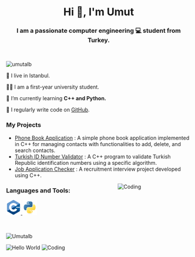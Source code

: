 <h1 align="center">Hi 👋, I'm Umut</h1>
<h3 align="center">I am a passionate computer engineering 💻 student from Turkey.</h3>
&nbsp;&nbsp;&nbsp;&nbsp;
<p align="left">
  <img src="https://komarev.com/ghpvc/?username=umutalb&label=Profile%20views&color=0e75b6&style=flat" alt="umutalb" />
</p>

🌉 I live in Istanbul.

🧑‍🎓 I am a first-year university student.

🌱 I’m currently learning **C++ and Python.**

📝 I regularly write code on [GitHub](https://github.com/Umutalb).

### My Projects
- [Phone Book Application](https://github.com/Umutalb/PhoneBook) : A simple phone book application implemented in C++ for managing contacts with functionalities to add, delete, and search contacts.
- [Turkish ID Number Validator](https://github.com/Umutalb/TurkishIdNumberValidator) : A C++ program to validate Turkish Republic identification numbers using a specific algorithm.
- [Job Application Checker](https://github.com/Umutalb/JobApplicationChecker) : A recruitment interview project developed using C++.
<p align="left"></p>
<div align="center">
 
  </a>
</div>
<img src="https://github.com/Umutalb/Umutalb/blob/main/img/EatSleepCodeRepeat.gif" alt="Coding" width="200" height="200" align="right">
<h3 align="left">Languages and Tools:</h3>
<p align="left">
  <a href="https://www.w3schools.com/cpp/" target="_blank" rel="noreferrer">
    <img src="https://raw.githubusercontent.com/devicons/devicon/master/icons/cplusplus/cplusplus-original.svg" alt="cplusplus" width="40" height="40"/>
  </a>
  <a href="https://www.python.org" target="_blank" rel="noreferrer">
    <img src="https://raw.githubusercontent.com/devicons/devicon/master/icons/python/python-original.svg" alt="python" width="40" height="40"/>
  </a>
</p>
&nbsp;&nbsp;&nbsp;&nbsp;
<p align="left">
  <img align="center" src="https://github-readme-stats.vercel.app/api/top-langs/?username=Umutalb&theme=material-palenight&hide_border=false&include_all_commits=false&count_private=false&layout=compact" alt="Umutalb" />
</p>
<p align="left">
  <img src="https://media.giphy.com/media/h408T6Y5GfmXBKW62l/giphy.gif" alt="Hello World" width="300" />
  <img src="https://media.giphy.com/media/bGgsc5mWoryfgKBx1u/giphy.gif" alt="Coding" width="300" />
</p>
